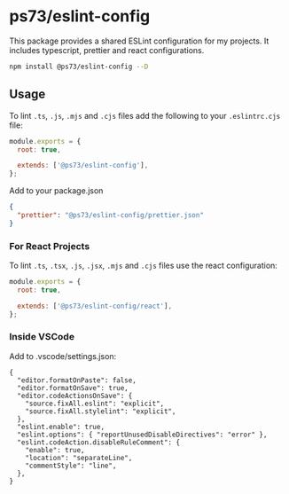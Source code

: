 # ps73/eslint-config

This package provides a shared ESLint configuration for my projects. It includes typescript, prettier and react configurations.

```bash
npm install @ps73/eslint-config --D
```

## Usage

To lint `.ts`, `.js`, `.mjs` and `.cjs` files add the following to your `.eslintrc.cjs` file:

```cjs
module.exports = {
  root: true,

  extends: ['@ps73/eslint-config'],
};
```

Add to your package.json

```json
{
  "prettier": "@ps73/eslint-config/prettier.json"
}
```

### For React Projects

To lint `.ts`, `.tsx`, `.js`, `.jsx`, `.mjs` and `.cjs` files use the react configuration:

```cjs
module.exports = {
  root: true,

  extends: ['@ps73/eslint-config/react'],
};
```

### Inside VSCode

Add to .vscode/settings.json:

```jsonc
{
  "editor.formatOnPaste": false,
  "editor.formatOnSave": true,
  "editor.codeActionsOnSave": {
    "source.fixAll.eslint": "explicit",
    "source.fixAll.stylelint": "explicit",
  },
  "eslint.enable": true,
  "eslint.options": { "reportUnusedDisableDirectives": "error" },
  "eslint.codeAction.disableRuleComment": {
    "enable": true,
    "location": "separateLine",
    "commentStyle": "line",
  },
}
```
